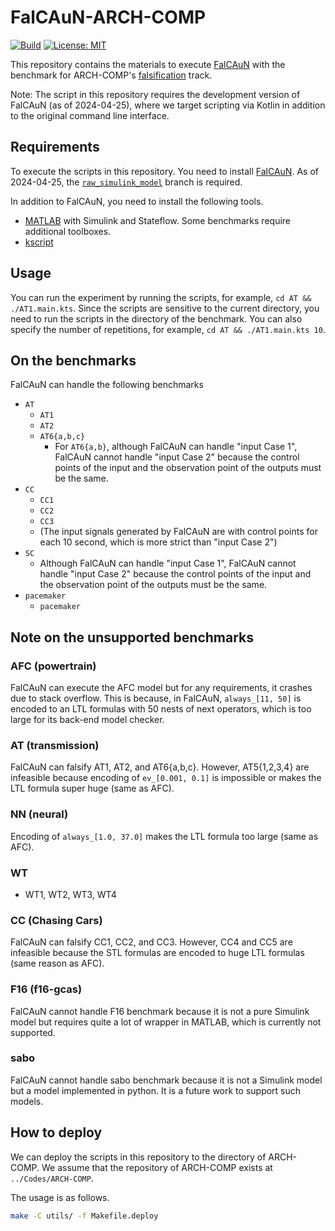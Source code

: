 FalCAuN-ARCH-COMP
=================

[![Build](https://github.com/MasWag/FalCAuN-ARCH-COMP/workflows/shellcheck/badge.svg)](https://github.com/MasWag/FalCAuN-ARCH-COMP/actions/workflows/shellcheck.yml)
[![License: MIT](https://img.shields.io/badge/License-MIT-blue.svg)](./LICENSE)


This repository contains the materials to execute [FalCAuN](https://github.com/MasWag/FalCAuN) with the benchmark for ARCH-COMP's [falsification](https://easychair.org/publications/paper/ps5t) track.

Note: The script in this repository requires the development version of FalCAuN (as of 2024-04-25), where we target scripting via Kotlin in addition to the original command line interface.

Requirements
------------

To execute the scripts in this repository. You need to install [FalCAuN](https://github.com/MasWag/FalCAuN). As of 2024-04-25, the [`raw_simulink_model`](https://github.com/MasWag/FalCAuN/tree/raw_simulink_model) branch is required.

In addition to FalCAuN, you need to install the following tools.

- [MATLAB](https://www.mathworks.com/products/matlab.html) with Simulink and Stateflow. Some benchmarks require additional toolboxes.
- [kscript](https://github.com/kscripting/kscript)

Usage
-----

You can run the experiment by running the scripts, for example, `cd AT && ./AT1.main.kts`. Since the scripts are sensitive to the current directory, you need to run the scripts in the directory of the benchmark. You can also specify the number of repetitions, for example, `cd AT && ./AT1.main.kts 10`.

On the benchmarks
-----------------

FalCAuN can handle the following benchmarks

- `AT`
    - `AT1`
    - `AT2`
    - `AT6{a,b,c}`
        - For `AT6{a,b}`, although FalCAuN can handle "input Case 1", FalCAuN cannot handle "input Case 2" because the control points of the input and the observation point of the outputs must be the same.
- `CC`
    - `CC1`
    - `CC2`
    - `CC3`
    - (The input signals generated by FalCAuN are with control points for each 10 second, which is more strict than "input Case 2")
- `SC`
    - Although FalCAuN can handle "input Case 1", FalCAuN cannot handle "input Case 2" because the control points of the input and the observation point of the outputs must be the same.
- `pacemaker`
    - `pacemaker`


Note on the unsupported benchmarks
----------------------------------

### AFC (powertrain)

FalCAuN can execute the AFC model but for any requirements, it crashes due to stack overflow. This is because, in FalCAuN, `always_[11, 50]` is encoded to an LTL formulas with 50 nests of next operators, which is too large for its back-end model checker.

### AT (transmission)

FalCAuN can falsify AT1, AT2, and AT6{a,b,c}. However, AT5{1,2,3,4} are infeasible because encoding of `ev_[0.001, 0.1]` is impossible or makes the LTL formula super huge (same as AFC).

### NN (neural)

Encoding of `always_[1.0, 37.0]` makes the LTL formula too large (same as AFC). 

### WT

- WT1, WT2, WT3, WT4

### CC (Chasing Cars)

FalCAuN can falsify CC1, CC2, and CC3.
However, CC4 and CC5 are infeasible because the STL formulas are encoded to huge LTL formulas (same reason as AFC).

### F16 (f16-gcas)

FalCAuN cannot handle F16 benchmark because it is not a pure Simulink model but requires quite a lot of wrapper in MATLAB, which is currently not supported.

### sabo

FalCAuN cannot handle sabo benchmark because it is not a Simulink model but a model implemented in python. It is a future work to support such models.

How to deploy
-------------

We can deploy the scripts in this repository to the directory of ARCH-COMP.
We assume that the repository of ARCH-COMP exists at `../Codes/ARCH-COMP`.

The usage is as follows.

```sh
make -C utils/ -f Makefile.deploy
```

